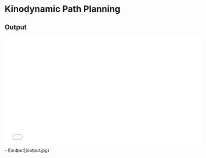# Kinodynamic Path Planning 


## Output
<iframe src='//gifs.com/embed/rover-ZYLPYJ' frameborder='0' scrolling='no' width='640px' height='360px' style='-webkit-backface-visibility: hidden;-webkit-transform: scale(1);' ></iframe>
- ![output](output.jpg)
